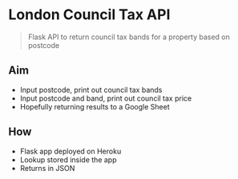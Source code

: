 # London Council Tax API
>Flask API to return council tax bands for a property based on postcode

## Aim
* Input postcode, print out council tax bands
* Input postcode and band, print out council tax price
* Hopefully returning results to a Google Sheet

## How
* Flask app deployed on Heroku
* Lookup stored inside the app
* Returns in JSON

